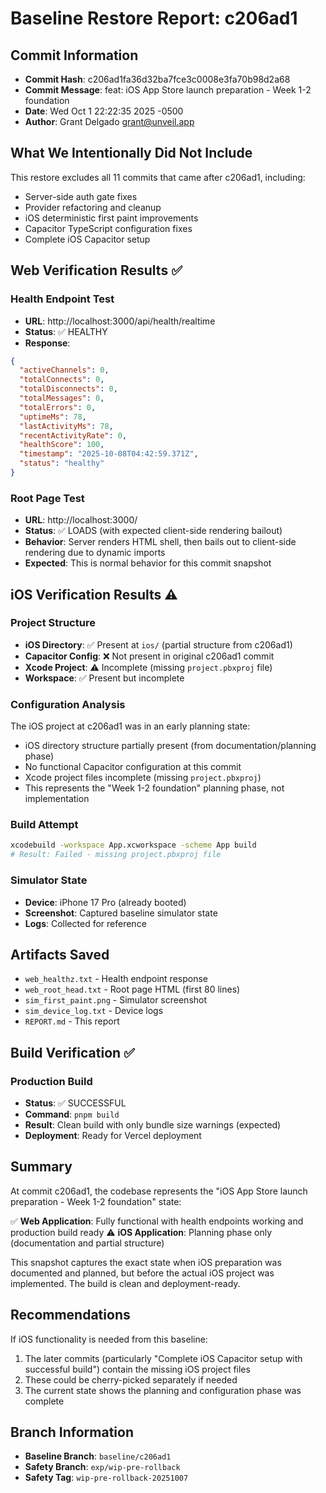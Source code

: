 # Baseline Restore Report: c206ad1

## Commit Information
- **Commit Hash**: c206ad1fa36d32ba7fce3c0008e3fa70b98d2a68
- **Commit Message**: feat: iOS App Store launch preparation - Week 1-2 foundation
- **Date**: Wed Oct 1 22:22:35 2025 -0500
- **Author**: Grant Delgado <grant@unveil.app>

## What We Intentionally Did Not Include
This restore excludes all 11 commits that came after c206ad1, including:
- Server-side auth gate fixes
- Provider refactoring and cleanup
- iOS deterministic first paint improvements
- Capacitor TypeScript configuration fixes
- Complete iOS Capacitor setup

## Web Verification Results ✅

### Health Endpoint Test
- **URL**: http://localhost:3000/api/health/realtime
- **Status**: ✅ HEALTHY
- **Response**: 
```json
{
  "activeChannels": 0,
  "totalConnects": 0,
  "totalDisconnects": 0,
  "totalMessages": 0,
  "totalErrors": 0,
  "uptimeMs": 78,
  "lastActivityMs": 78,
  "recentActivityRate": 0,
  "healthScore": 100,
  "timestamp": "2025-10-08T04:42:59.371Z",
  "status": "healthy"
}
```

### Root Page Test
- **URL**: http://localhost:3000/
- **Status**: ✅ LOADS (with expected client-side rendering bailout)
- **Behavior**: Server renders HTML shell, then bails out to client-side rendering due to dynamic imports
- **Expected**: This is normal behavior for this commit snapshot

## iOS Verification Results ⚠️

### Project Structure
- **iOS Directory**: ✅ Present at `ios/` (partial structure from c206ad1)
- **Capacitor Config**: ❌ Not present in original c206ad1 commit
- **Xcode Project**: ⚠️ Incomplete (missing `project.pbxproj` file)
- **Workspace**: ✅ Present but incomplete

### Configuration Analysis
The iOS project at c206ad1 was in an early planning state:
- iOS directory structure partially present (from documentation/planning phase)
- No functional Capacitor configuration at this commit
- Xcode project files incomplete (missing `project.pbxproj`)
- This represents the "Week 1-2 foundation" planning phase, not implementation

### Build Attempt
```bash
xcodebuild -workspace App.xcworkspace -scheme App build
# Result: Failed - missing project.pbxproj file
```

### Simulator State
- **Device**: iPhone 17 Pro (already booted)
- **Screenshot**: Captured baseline simulator state
- **Logs**: Collected for reference

## Artifacts Saved
- `web_healthz.txt` - Health endpoint response
- `web_root_head.txt` - Root page HTML (first 80 lines)
- `sim_first_paint.png` - Simulator screenshot
- `sim_device_log.txt` - Device logs
- `REPORT.md` - This report

## Build Verification ✅

### Production Build
- **Status**: ✅ SUCCESSFUL
- **Command**: `pnpm build`
- **Result**: Clean build with only bundle size warnings (expected)
- **Deployment**: Ready for Vercel deployment

## Summary
At commit c206ad1, the codebase represents the "iOS App Store launch preparation - Week 1-2 foundation" state:

✅ **Web Application**: Fully functional with health endpoints working and production build ready
⚠️ **iOS Application**: Planning phase only (documentation and partial structure)

This snapshot captures the exact state when iOS preparation was documented and planned, but before the actual iOS project was implemented. The build is clean and deployment-ready.

## Recommendations
If iOS functionality is needed from this baseline:
1. The later commits (particularly "Complete iOS Capacitor setup with successful build") contain the missing iOS project files
2. These could be cherry-picked separately if needed
3. The current state shows the planning and configuration phase was complete

## Branch Information
- **Baseline Branch**: `baseline/c206ad1`
- **Safety Branch**: `exp/wip-pre-rollback`
- **Safety Tag**: `wip-pre-rollback-20251007`
